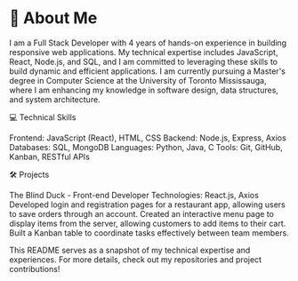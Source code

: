 👋 About Me
============
I am a Full Stack Developer with 4 years of hands-on experience in building responsive web applications. My technical expertise includes JavaScript, React, Node.js, and SQL, and I am committed to leveraging these skills to build dynamic and efficient applications. I am currently pursuing a Master's degree in Computer Science at the University of Toronto Mississauga, where I am enhancing my knowledge in software design, data structures, and system architecture.

💻 Technical Skills

Frontend: JavaScript (React), HTML, CSS
Backend: Node.js, Express, Axios
Databases: SQL, MongoDB
Languages: Python, Java, C
Tools: Git, GitHub, Kanban, RESTful APIs

🛠️ Projects

The Blind Duck - Front-end Developer
Technologies: React.js, Axios
Developed login and registration pages for a restaurant app, allowing users to save orders through an account.
Created an interactive menu page to display items from the server, allowing customers to add items to their cart.
Built a Kanban table to coordinate tasks effectively between team members.

This README serves as a snapshot of my technical expertise and experiences. For more details, check out my repositories and project contributions!
